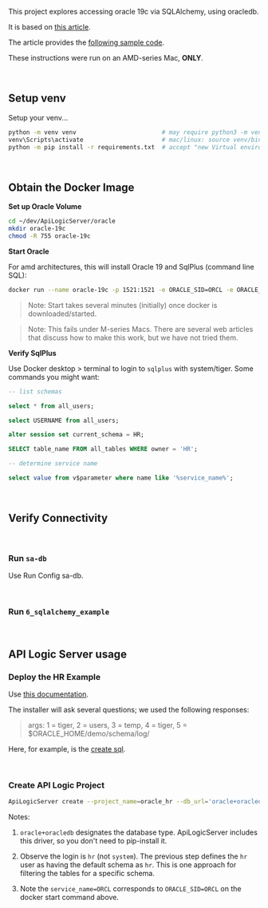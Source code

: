 This project explores accessing oracle 19c via SQLAlchemy, using oracledb.

It is based on [this article](https://medium.com/oracledevs/using-the-development-branch-of-sqlalchemy-2-0-with-python-oracledb-d6e89090899c).

The article provides the [following sample code](https://github.com/cjbj/python-oracledb-demos-2022/blob/main/6_sqlalchemy_example.py).

These instructions were run on an AMD-series Mac, **ONLY**.

&nbsp;

## Setup venv

Setup your venv...

```bash title="Install API Logic Server in a Virtual Environment"
python -m venv venv                        # may require python3 -m venv venv
venv\Scripts\activate                      # mac/linux: source venv/bin/activate
python -m pip install -r requirements.txt  # accept "new Virtual environment"
```

&nbsp;

## Obtain the Docker Image

**Set up Oracle Volume**

```bash
cd ~/dev/ApiLogicServer/oracle
mkdir oracle-19c
chmod -R 755 oracle-19c
```

**Start Oracle**

For amd architectures, this will install Oracle 19 and SqlPlus (command line SQL):

```bash
docker run --name oracle-19c -p 1521:1521 -e ORACLE_SID=ORCL -e ORACLE_PWD=tiger -v /Users/val/dev/ApiLogicServer/ApiLogicServer-dev/oracle/oracle-19c/oradata/:/opt/oracle/oradata doctorkirk/oracle-19c 
```

> Note: Start takes several minutes (initially) once docker is downloaded/started.

> Note: This fails under M-series Macs.  There are several web articles that discuss how to make this work, but we have not tried them.

**Verify SqlPlus**

Use Docker desktop > terminal to login to `sqlplus` with system/tiger.  Some commands you might want:

```sql
-- list schemas

select * from all_users;

select USERNAME from all_users;

alter session set current_schema = HR;

SELECT table_name FROM all_tables WHERE owner = 'HR';

-- determine service name

select value from v$parameter where name like '%service_name%';
```

&nbsp;

## Verify Connectivity

&nbsp;

### Run `sa-db`

Use Run Config sa-db.

&nbsp;

### Run `6_sqlalchemy_example`

&nbsp;


## API Logic Server usage

### Deploy the HR Example

Use [this documentation](https://docs.oracle.com/en/database/oracle/oracle-database/19/comsc/installing-sample-schemas.html#GUID-CB945E4C-D08A-4B26-A12D-3D6D688467EA).

The installer will ask several questions; we used the following responses:

> args: 1 = tiger, 2 = users, 3 = temp, 4 = tiger, 5 = $ORACLE_HOME/demo/schema/log/

Here, for example, is the [create sql](https://github.com/oracle-samples/db-sample-schemas/blob/main/human_resources/hr_create.sql).

&nbsp;

### Create API Logic Project

```bash
ApiLogicServer create --project_name=oracle_hr --db_url='oracle+oracledb://hr:tiger@localhost:1521/?service_name=ORCL'
```

Notes:

1. `oracle+oracledb` designates the database type.  ApiLogicServer includes this driver, so you don't need to pip-install it.

2. Observe the login is `hr` (not `system`).  The previous step defines the `hr` user as having the default schema as `hr`.  This is one approach for filtering the tables for a specific schema.  

3. Note the `service_name=ORCL` corresponds to `ORACLE_SID=ORCL` on the docker start command above.
